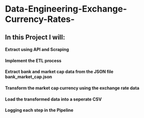 # Data-Engineering-Exchange-Currency-Rates-
## In this Project I will:
#### Extract using API and Scraping
#### Implement the ETL process
#### Extract bank and market cap data from the JSON file bank_market_cap.json
#### Transform the market cap currency using the exchange rate data
#### Load the transformed data into a seperate CSV
#### Logging each step in the Pipeline
